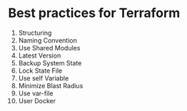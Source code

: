 # Best practices for Terraform

1. Structuring
2. Naming Convention
3. Use Shared Modules
4. Latest Version
5. Backup System State
6. Lock State File
7. Use self Variable
8. Minimize Blast Radius
9. Use var-file
10. User Docker